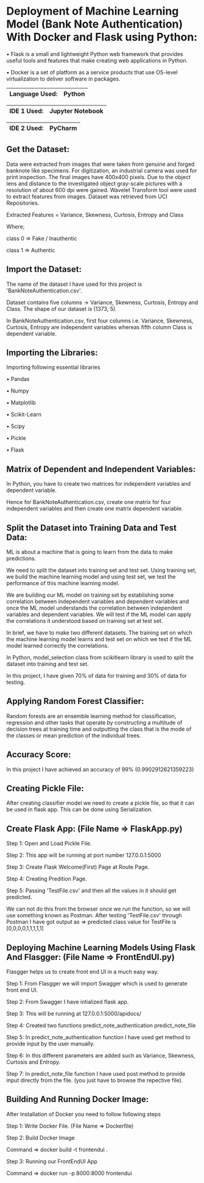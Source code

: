 # Deployment of Machine Learning Model (Bank Note Authentication) With Docker and Flask using Python:

• Flask is a small and lightweight Python web framework that provides useful tools and features that make creating web applications in Python.

• Docker is a set of platform as a service products that use OS-level virtualization to deliver software in packages.

|Language Used: | Python             |
|---------------|--------------------|

|IDE 1 Used:    | Jupyter Notebook |
|---------------|--------------------|

|IDE 2 Used:    | PyCharm          |
|---------------|--------------------|

## Get the Dataset:

Data were extracted from images that were taken from genuine and forged banknote like specimens. For digitization, an industrial camera was used for print inspection. The final images have 400x400 pixels. Due to the object lens and distance to the investigated object gray-scale pictures with a resolution of about 600 dpi were gained. Wavelet Transform tool were used to extract features from images. Dataset was retrieved from UCI Repositories.

Extracted Features = Variance, Skewness, Curtosis, Entropy and Class

Where;

class 0 => Fake / Inauthentic

class 1 => Authentic

## Import the Dataset:

The name of the dataset I have used for this project is 'BankNoteAuthentication.csv'.

Dataset contains five columns -> Variance, Skewness, Curtosis, Entropy and Class. The shape of our dataset is (1373, 5).

In BankNoteAuthentication.csv, first four columns i.e. Variance, Skewness, Curtosis, Entropy are independent variables whereas fifth column Class is dependent variable.

## Importing the Libraries:

Importing following essential libraries

• Pandas

• Numpy

• Matplotlib

• Scikit-Learn

• Scipy

• Pickle

• Flask

## Matrix of Dependent and Independent Variables:

In Python, you have to create two matrices for independent variables and dependent variable.

Hence for BankNoteAuthentication.csv, create one matrix for four independent variables and then create one matrix dependent variable.

## Split the Dataset into Training Data and Test Data:

ML is about a machine that is going to learn from the data to make predictions.

We need to split the dataset into training set and test set. Using training set, we build the machine learning model and using test set, we test the performance of this machine learning model.

We are building our ML model on training set by establishing some correlation between independent variables and dependent variables and once the ML model understands the correlation between independent variables and dependent variables. We will test if the ML model can apply the correlations it understood based on training set at test set.

In brief, we have to make two different datasets. The training set on which the machine learning model learns and test set on which we test if the ML model learned correctly the correlations.

In Python, model_selection class from scikitlearn library is used to split the dataset into training and test set.

In this project, I have given 70% of data for training and 30% of data for testing.

## Applying Random Forest Classifier:

Random forests are an ensemble learning method for classification, regression and other tasks that operate by constructing a multitude of decision trees at training time and outputting the class that is the mode of the classes or mean prediction of the individual trees.

## Accuracy Score:
In this project I have achieved an accuracy of 99% (0.9902912621359223)

## Creating Pickle File:
After creating classifier model we need to create a pickle file, so that it can be used in flask app. This can be done using Serialization.

## Create Flask App: (File Name => FlaskApp.py)

Step 1: Open and Load Pickle File.

Step 2: This app will be running at port number 127.0.0.1:5000

Step 3: Create Flask Welcome(First) Page at Route Page.

Step 4: Creating Predition Page.

Step 5: Passing 'TestFile.csv' and then all the values in it should get predicted.

  We can not do this from the browser once we run the function, so we will use something known as Postman. After testing 'TestFile.csv' through Postman I have got output as => predicted class value for TestFile is [0,0,0,0,1,1,1,1,1]

## Deploying Machine Learning Models Using Flask And Flasgger: (File Name => FrontEndUI.py)

Flasgger helps us to create front end UI in a much easy way.

Step 1: From Flasgger we will import Swagger which is used to generate front end UI.

Step 2: From Swagger I have intialized flask app.

Step 3: This will be running at 127.0.0.1:5000/apidocs/

Step 4: Created two functions
	predict_note_authentication
	predict_note_file

Step 5: In predict_note_authentication function I have used get method to provide input by the user manually.

Step 6: In this different parameters are added such as Variance, Skewness, Curtosis and Entropy.

Step 7: In predict_note_file function I have used post method to provide input directly from the file. (you just have to browse the repective file).

## Building And Running Docker Image:

After Installation of Docker you need to follow following steps

Step 1: Write Docker File. (File Name => Dockerfile)

Step 2: Build Docker Image

Command => docker build -t frontendui .

Step 3: Running our FrontEndUI App

Command => docker run -p 8000:8000 frontendui
